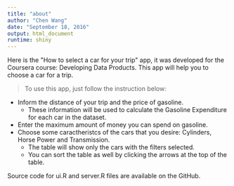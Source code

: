 ```yaml
---
title: "about"
author: "Chen Wang"
date: "September 18, 2016"
output: html_document
runtime: shiny
---
```


Here is the "How to select a car for your trip" app, it was developed for the Coursera course: Developing Data Products. This app will help you to choose a car for a trip.

> To use this app, just follow the instruction below:

* Inform the distance of your trip and the price of gasoline. 
  + These information will be used to calculate the Gasoline Expenditure for each car in the dataset.
* Enter the maximum amount of money you can spend on gasoline.
* Choose some caractheristcs of the cars that you desire: Cylinders, Horse Power and Transmission. 
  + The table will show only the cars with the filters selected. 
  + You can sort the table as well by clicking the arrows at the top of the table.

Source code for ui.R and server.R files are available on the GitHub.




